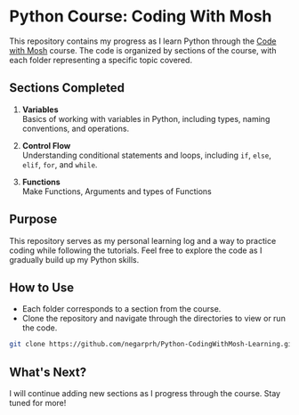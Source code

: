 # Python Course: Coding With Mosh 

This repository contains my progress as I learn Python through the [Code with Mosh](https://codewithmosh.com/p/python-programming-course-beginners) course. The code is organized by sections of the course, with each folder representing a specific topic covered.

## Sections Completed

1. **Variables**  
   Basics of working with variables in Python, including types, naming conventions, and operations.

2. **Control Flow**  
   Understanding conditional statements and loops, including `if`, `else`, `elif`, `for`, and `while`.

3. **Functions**  
   Make Functions, Arguments and types of Functions

## Purpose

This repository serves as my personal learning log and a way to practice coding while following the tutorials. Feel free to explore the code as I gradually build up my Python skills.

## How to Use

- Each folder corresponds to a section from the course.
- Clone the repository and navigate through the directories to view or run the code.

```bash
git clone https://github.com/negarprh/Python-CodingWithMosh-Learning.git
```

## What's Next?

I will continue adding new sections as I progress through the course. Stay tuned for more!

